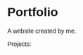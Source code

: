 <!DOCTYPE html>
<html lang="en">
  <head>
    <title>
        Clayton Haight
    </title>
    <meta charset="utf-8">
    <meta name="viewport" content="width=device-width, initial-scale=1">
    <style>
        body {
            font-family: Helvetica, Arial, sans-serif;
        }
    </style>
  </head>
  <body>
      <h1>Portfolio</h1>
      <p>A website created by me.</p>
      <p>Projects: </p>
  </body>
</html>